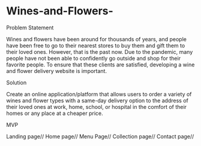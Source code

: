# Wines-and-Flowers-

Problem Statement

Wines and flowers have been around for thousands of years, and people have been free to go to their nearest stores to buy them and gift them to their loved ones. However, that is the past now. Due to the pandemic, many people have not been able to confidently go outside and shop for their favorite people. To ensure that these clients are satisfied, developing a wine and flower delivery website is important. 

Solution

Create an online application/platform that allows users to order a variety of wines and flower types with a same-day delivery option to the address of their loved ones at work, home, school, or hospital in the comfort of their homes or any place at a cheaper price.

MVP

Landing page//
Home page//
Menu Page//
Collection page//
Contact page//

